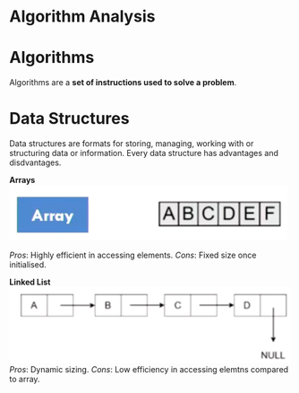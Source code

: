<head>
    <link rel="stylesheet" type="text/css" href="styles.css">
</head>

# Algorithm Analysis

# Algorithms
Algorithms are a **set of instructions used to solve a problem**.

# Data Structures
Data structures are formats for storing, managing, working with or structuring data or information.
Every data structure has advantages and disdvantages.

**Arrays**
![Array](https://github.com/infernocadet/comp2123/blob/main/graphics/Screenshot%202024-02-19%20at%2011.48.14%20pm.png)

*Pros*: Highly efficient in accessing elements.
*Cons*: Fixed size once initialised.

**Linked List**
![Linked List](https://github.com/infernocadet/comp2123/blob/main/graphics/Screenshot%202024-02-20%20at%2012.02.46%20am.png)
*Pros*: Dynamic sizing.
*Cons*: Low efficiency in accessing elemtns compared to array.